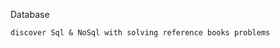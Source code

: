 Database
````````````````````````````
discover Sql & NoSql with solving reference books problems
````````````````````````````
 
